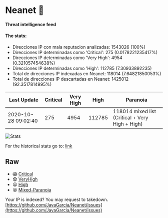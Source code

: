 # Neanet :hocho:
#### Threat intelligence feed
#### The stats:

- Direcciones IP con mala reputacion analizadas: 1543026 (100%)
- Direcciones IP determinadas como 'Critical':  275 (0.0178221235417%)
- Direcciones IP determinadas como 'Very High':  4954 (0.321057454638%)
- Direcciones IP determinadas como 'High':  112785 (7.30933892235)
- Total de direcciones IP indexadas en Neanet:  118014 (7.64821850053%)
- Total de direcciones IP descartadas en Neanet:  1425012 (92.3517814995%)

| Last Update | Critical | Very High | High | Paranoia |
| --- | --- | --- | --- | --- |
| 2020-10-28 09:02:40 | 275 | 4954 | 112785 | 118014 mixed list (Critical + Very High + High)|

![Stats](https://docs.google.com/spreadsheets/d/e/2PACX-1vSnaNMIXVabIpDJjufMlzH7poXnshF3mgd8Is1g9ytUEzVsP5my4Trn8f-xkoLLQ38xpL3HtmUexLo6/pubchart?oid=501124687&format=image)

For the historical stats go to: [link](/stats.csv)
## Raw
- :scream: [Critical](https://raw.githubusercontent.com/JavaGarcia/Neanet/master/blacklists/neanet_critical.txt)
- :fearful: [VeryHigh](https://raw.githubusercontent.com/JavaGarcia/Neanet/master/blacklists/neanet_veryHigh.txtt)
- :frowning: [High](https://raw.githubusercontent.com/JavaGarcia/Neanet/master/blacklists/neanet_high.txt)
- :dizzy_face: [Mixed-Paranoia](https://raw.githubusercontent.com/JavaGarcia/Neanet/master/blacklists/neanet_all.txt)


Your IP is indexed? You may request to takedown. [https://github.com/JavaGarcia/Neanet/issues](https://github.com/JavaGarcia/Neanet/issues)






























































































































































































































































































































































































































































































































































































































































































































































































































































































































































































































































































































































































































































































































































































































































































































































































































































































































































































